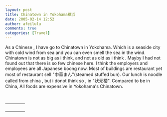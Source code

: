 ```yaml
---
layout: post
title: Chinatown in Yokohama横浜
date: 2005-02-14 12:52
author: afeilulu
comments: true
categories: [Travel]
---
```

<div id="msgcns!4C815953D6B638F4!120" class="bvMsg"><p>As a Chinese , I have go to Chinatown in Yokohama. Which is a seaside city with cold wind from sea and you can even smell the sea in the wind. Chinatown is not as big as i think, and not as old as i think . Mayby I had not found out that there is so few chinese here. I think the employers and employees are all Japanese boong now. Most of buildings are restaurant yet most of restaurant sell &quot;中華まん&quot;(steamed stuffed bun). Our lunch is noodle called from china , but i donot think so , in &quot;状元楼&quot;. Compared to be in China, All foods are expensive in Yokohama's Chinatown.</p> <p> </p></div><table cellspacing="0" border="0"><tr><td></td></tr><tr><td valign="top"><a href="http://byfiles.storage.live.com/y1pbJtQPVo7SkGnCik4O7a-5hOIIjjJHkS79fVfxgaVaYTVVhQHTsc5m2IOk2Of0lnXEOeHm3MPqVY" target="_blank" rel="WLPP;url=http://byfiles.storage.live.com/y1pbJtQPVo7SkGnCik4O7a-5hOIIjjJHkS79fVfxgaVaYTVVhQHTsc5m2IOk2Of0lnXEOeHm3MPqVY;cnsid=cns&#033;4C815953D6B638F4&#033;121"><img src="http://byfiles.storage.live.com/y1pbJtQPVo7SkGnCik4O7a-5hOIIjjJHkS7uDFeRz6UJKhJQeQPnhOY-yzIwnRC3KP0zTZJrgZzFyE" border="0" alt="" /></a></td><td width="15"></td><td valign="top"><a href="http://byfiles.storage.live.com/y1pOnwe8XtM1WBNE-dZXzlquFNVvuqgdrMlNM46uEtsdCzM5Kj3KAcro6zDgQUiI7YN3Rb6dSr9e1w" target='_blank' rel="WLPP;url=http://byfiles.storage.live.com/y1pOnwe8XtM1WBNE-dZXzlquFNVvuqgdrMlNM46uEtsdCzM5Kj3KAcro6zDgQUiI7YN3Rb6dSr9e1w;cnsid=cns&#033;4C815953D6B638F4&#033;122"><img src="http://byfiles.storage.live.com/y1pOnwe8XtM1WBNE-dZXzlquFNVvuqgdrMlRWka6F8B3B3nfik5IChv3gIx_iJjCXJoOrtoRh7YiVg" border="0" alt="" /></a></td></tr><tr><td></td></tr><tr><td valign="top"><a href="http://byfiles.storage.live.com/y1pOnwe8XtM1WBmq7QwvhMsfPNnB-RJwZlkRGUV4So8AXjPearOY94PXpaRwKkeOIS6v9rL5oEqeIM" target="_blank" rel="WLPP;url=http://byfiles.storage.live.com/y1pOnwe8XtM1WBmq7QwvhMsfPNnB-RJwZlkRGUV4So8AXjPearOY94PXpaRwKkeOIS6v9rL5oEqeIM;cnsid=cns&#033;4C815953D6B638F4&#033;123"><img src="http://byfiles.storage.live.com/y1pOnwe8XtM1WBmq7QwvhMsfPNnB-RJwZlkkG6leA2pSAKYIFkPMMrlvczB28WiN7-Mif8KhOkfyjw" border="0" alt="" /></a></td><td width="15"></td><td valign="top"><a href="http://byfiles.storage.live.com/y1pGTHyJrXG7KVNpl18Gb20dppx6YQBso0Zu2xxfIrVM8sefdGYLfFDCfbi0k8kdsRjEe8KUU0DDTI" target='_blank' rel="WLPP;url=http://byfiles.storage.live.com/y1pGTHyJrXG7KVNpl18Gb20dppx6YQBso0Zu2xxfIrVM8sefdGYLfFDCfbi0k8kdsRjEe8KUU0DDTI;cnsid=cns&#033;4C815953D6B638F4&#033;124"><img src="http://byfiles.storage.live.com/y1pGTHyJrXG7KVNpl18Gb20dppx6YQBso0ZZlDvZH3DCJGAy6Aq3uMc7_hNUvEW1mxva3p7JpCx6H0" border="0" alt="" /></a></td></tr></table>
